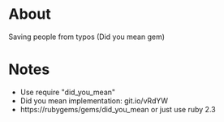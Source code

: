 # About
Saving people from typos (Did you mean gem)

# Notes
* Use require "did_you_mean"
* Did you mean implementation: git.io/vRdYW
* https://rubygems/gems/did_you_mean or just use ruby 2.3
